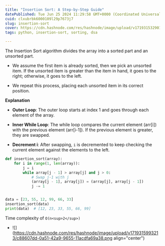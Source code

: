 ```yaml
---
title: "Insertion Sort: A Step-by-Step Guide"
datePublished: Tue Jun 25 2024 11:29:58 GMT+0000 (Coordinated Universal Time)
cuid: clxubrbk6000109l29p7673j7
slug: insertion-sort
cover: https://cdn.hashnode.com/res/hashnode/image/upload/v1719315329015/d18e72a0-ba7f-49a5-b87a-26b4405e6179.jpeg
tags: python, insertion-sort, sorting, dsa

---
```


The Insertion Sort algorithm divides the array into a sorted part and an unsorted part.

* We assume the first item is already sorted, then we pick an unsorted item. If the unsorted item is greater than the item in hand, it goes to the right; otherwise, it goes to the left.
    
* We repeat this process, placing each unsorted item in its correct position.
    

**Explanation**

* **Outer Loop**: The outer loop starts at index 1 and goes through each element of the array.
    
* **Inner While Loop**: The while loop compares the current element (arr\[i\]) with the previous element (arr\[i-1\]). If the previous element is greater, they are swapped.
    
* **Decrement i**: After swapping, `i` is decremented to keep checking the current element against the elements to the left.
    

```python
def insertion_sort(array):
    for i in range(1, len(array)):
        j = i
        while array[j - 1] > array[j] and j > 0:
            # Swap j-1 with j
            (array[j - 1], array[j]) = (array[j], array[j - 1])
            j -= 1


data = [23, 55, 12, 99, 66, 33]
insertion_sort(data)
print(data)  # [12, 23, 33, 55, 66, 99]
```

Time complexity of `O(n<sup>2</sup>)`

* ![](https://cdn.hashnode.com/res/hashnode/image/upload/v1719315993213/c88607dd-0a51-42a9-9655-11acdfa69a38.png align="center")